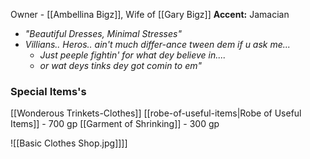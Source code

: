 Owner - [[Ambellina Bigz]], Wife of [[Gary Bigz]]
**Accent:** Jamacian
- *"Beautiful Dresses, Minimal Stresses"*
- *Villians.. Heros.. ain't much differ-ance tween dem if u ask me...*
	- *Just peeple fightin' for what dey believe in....*
	- *or wat deys tinks dey got comin to em"*

### Special Items's
[[Wonderous Trinkets-Clothes]]
[[robe-of-useful-items|Robe of Useful Items]] - 700 gp
[[Garment of Shrinking]] - 300 gp

![[Basic Clothes Shop.jpg]]]]